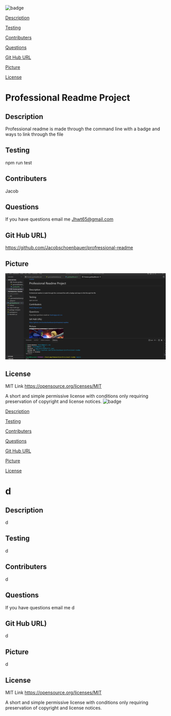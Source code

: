  ![badge](https://img.shields.io/badge/-MIT-61DAFB?&logoColor=white&logoWidth=30)  

 [Description](#description)  

 [Testing](#testing)  

 [Contributers](#contributers)  

 [Questions](#questions)  

 [Git Hub URL](#git-hub-url)  

 [Picture](#picture)  

 [License](#license)  


 # Professional Readme Project
  ## Description 
  Professional readme is made through the command line with a badge and ways to link through the file
  
  ## Testing 
  npm run test
  
  
  ## Contributers 
  Jacob
  
  ## Questions
  If you have questions email me
  Jhwt65@gmail.com

  ## Git Hub URL)
 https://github.com/Jacobschoenbauer/profressional-readme

  ## Picture 
  ![img](Screenshot%202022-10-30%20094450.png)
 
  ## License 

  MIT Link https://opensource.org/licenses/MIT   
  
  A short and simple permissive license with conditions only requiring preservation of copyright and license notices.
 ![badge](https://img.shields.io/badge/-MIT-61DAFB?&logoColor=white&logoWidth=30)  

 [Description](#description)  

 [Testing](#testing)  

 [Contributers](#contributers)  

 [Questions](#questions)  

 [Git Hub URL](#git-hub-url)  

 [Picture](#picture)  

 [License](#license)  


 # d
  ## Description 
  d
  
  ## Testing 
  d
  
  
  ## Contributers 
  d
  
  ## Questions
  If you have questions email me
  d

  ## Git Hub URL)
 d

  ## Picture 
  d
 
  ## License 

  MIT Link https://opensource.org/licenses/MIT   
  
  A short and simple permissive license with conditions only requiring preservation of copyright and license notices.
